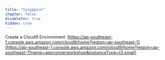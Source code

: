 ```yaml
---
title: "Singapore"
chapter: false
disableToc: true
hidden: true
---
```


Create a Cloud9 Environment: [https://ap-southeast-1.console.aws.amazon.com/cloud9/home?region=ap-southeast-1](https://ap-southeast-1.console.aws.amazon.com/cloud9/home?region=ap-southeast-1?name=apprunnerworkshop&instanceType=t3.small)
